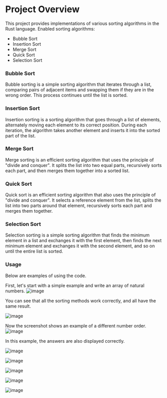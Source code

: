 # **Project Overview**

This project provides implementations of various sorting algorithms in the Rust language. Enabled sorting algorithms:

- Bubble Sort
- Insertion Sort
- Merge Sort
- Quick Sort
- Selection Sort

### **Bubble Sort**

Bubble sorting is a simple sorting algorithm that iterates through a list, comparing pairs of adjacent items and swapping them if they are in the wrong order. This process continues until the list is sorted.

### **Insertion Sort**

Insertion sorting is a sorting algorithm that goes through a list of elements, alternately moving each element to its correct position. During each iteration, the algorithm takes another element and inserts it into the sorted part of the list.

### **Merge Sort**

Merge sorting is an efficient sorting algorithm that uses the principle of "divide and conquer". It splits the list into two equal parts, recursively sorts each part, and then merges them together into a sorted list.

### **Quick Sort**

Quick sort is an efficient sorting algorithm that also uses the principle of "divide and conquer". It selects a reference element from the list, splits the list into two parts around that element, recursively sorts each part and merges them together.

### **Selection Sort**

Selection sorting is a simple sorting algorithm that finds the minimum element in a list and exchanges it with the first element, then finds the next minimum element and exchanges it with the second element, and so on until the entire list is sorted.


### **Usage**
Below are examples of using the code.


First, let's start with a simple example and write an array of natural numbers.
![image](https://github.com/iandi2002/Rust_/assets/79205166/1756ec68-543e-48bc-a3a5-3c6294c1e465)

You can see that all the sorting methods work correctly, and all have the same result.

![image](https://github.com/iandi2002/Rust_/assets/79205166/7d0f1544-46fe-463e-8c48-de0d38b785fb)



Now the screenshot shows an example of a different number order.
![image](https://github.com/iandi2002/Rust_/assets/79205166/6018eb82-0e85-4e49-888a-6d22dfb58559)

In this example, the answers are also displayed correctly.

![image](https://github.com/iandi2002/Rust_/assets/79205166/2b4b35ca-9556-4b2e-aa20-54916595e88a)



![image](https://github.com/iandi2002/Rust_/assets/79205166/a7fc21e8-2d54-4441-840a-1cafecce6859)

![image](https://github.com/iandi2002/Rust_/assets/79205166/92bad379-8265-494e-a39e-655fc172e5e5)



![image](https://github.com/iandi2002/Rust_/assets/79205166/f15a4cd9-2418-4eae-b94d-2d1f5cae9777)


![image](https://github.com/iandi2002/Rust_/assets/79205166/c3c93027-dd73-499a-b660-11168289ee71)







